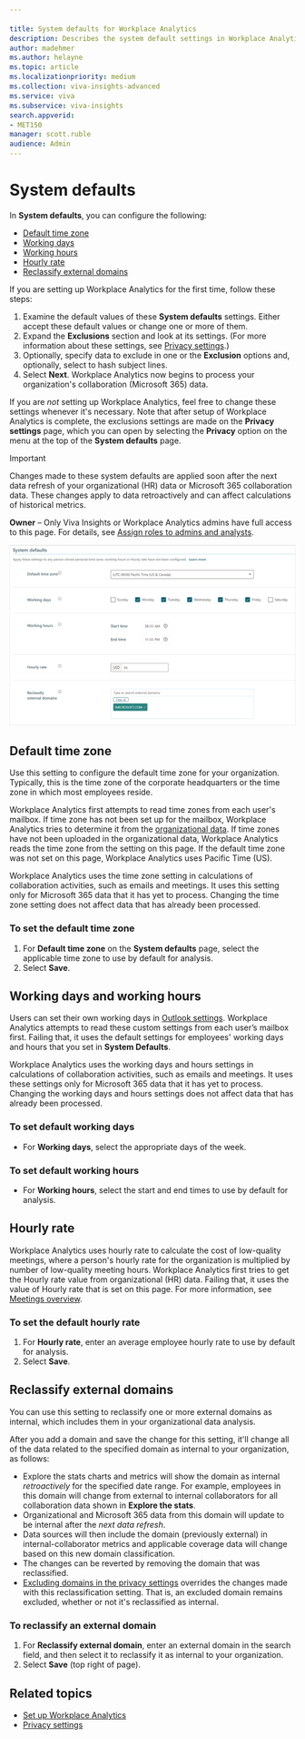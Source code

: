 ```yaml
---

title: System defaults for Workplace Analytics
description: Describes the system default settings in Workplace Analytics that administrators configure and edit for your organization
author: madehmer
ms.author: helayne
ms.topic: article
ms.localizationpriority: medium 
ms.collection: viva-insights-advanced 
ms.service: viva 
ms.subservice: viva-insights 
search.appverid: 
- MET150 
manager: scott.ruble
audience: Admin
---
```


# System defaults

In **System defaults**, you can configure the following:

* [Default time zone](#default-time-zone)
* [Working days](#to-set-default-working-days)
* [Working hours](#to-set-default-working-hours)
* [Hourly rate](#hourly-rate)
* [Reclassify external domains](#reclassify-external-domains)

If you are setting up Workplace Analytics for the first time, follow these steps:

1. Examine the default values of these **System defaults** settings. Either accept these default values or change one or more of them.
2. Expand the **Exclusions** section and look at its settings. (For more information about these settings, see [Privacy settings](privacy-settings.md).)
3. Optionally, specify data to exclude in one or the **Exclusion** options and, optionally, select to hash subject lines.
4. Select **Next**. Workplace Analytics now begins to process your organization's collaboration (Microsoft 365) data.

If you are _not_ setting up Workplace Analytics, feel free to change these settings whenever it's necessary. Note that after setup of Workplace Analytics is complete, the exclusions settings are made on the **Privacy settings** page, which you can open by selecting the **Privacy** option on the menu at the top of the **System defaults** page.

> [!Important]
> Changes made to these system defaults are applied soon after the next data refresh of your organizational (HR) data or Microsoft 365 collaboration data. These changes apply to data retroactively and can affect calculations of historical metrics.

**Owner** – Only Viva Insights or Workplace Analytics admins have full access to this page. For details, see [Assign roles to admins and analysts](../setup/assign-roles-to-wpa-admins.md).

![System defaults.](../images/wpa/use/sys-def-page.png)

## Default time zone

Use this setting to configure the default time zone for your organization. Typically, this is the time zone of the corporate headquarters or the time zone in which most employees reside.

Workplace Analytics first attempts to read time zones from each user's mailbox. If time zone has not been set up for the mailbox, Workplace Analytics tries to determine it from the [organizational data](organizational-data.md). If time zones have not been uploaded in the organizational data, Workplace Analytics reads the time zone from the setting on this page. If the default time zone was not set on this page, Workplace Analytics uses Pacific Time (US).

Workplace Analytics uses the time zone setting in calculations of collaboration activities, such as emails and meetings. It uses this setting only for Microsoft 365 data that it has yet to process. Changing the time zone setting does not affect data that has already been processed.

### To set the default time zone

1. For **Default time zone** on the **System defaults** page, select the applicable time zone to use by default for analysis.
2. Select **Save**.

## Working days and working hours

Users can set their own working days in [Outlook settings](https://outlook.office.com/calendar/options/calendar/view/appearance). Workplace Analytics attempts to read these custom settings from each user’s mailbox first. Failing that, it uses the default settings for employees' working days and hours that you set in **System Defaults**.

Workplace Analytics uses the working days and hours settings in calculations of collaboration activities, such as emails and meetings. It uses these settings only for Microsoft 365 data that it has yet to process. Changing the working days and hours settings does not affect data that has already been processed.

### To set default working days

* For **Working days**, select the appropriate days of the week.  

### To set default working hours

* For **Working hours**, select the start and end times to use by default for analysis.

## Hourly rate

Workplace Analytics uses hourly rate to calculate the cost of low-quality meetings, where a person's hourly rate for the organization is multiplied by number of low-quality meeting hours. Workplace Analytics first tries to get the Hourly rate value from organizational (HR) data. Failing that, it uses the value of Hourly rate that is set on this page. For more information, see [Meetings overview](../use/explore-metrics-meetings-overview.md#hourly-rate).

### To set the default hourly rate

1. For **Hourly rate**, enter an average employee hourly rate to use by default for analysis.
2. Select **Save**.

## Reclassify external domains

You can use this setting to reclassify one or more external domains as internal, which includes them in your organizational data analysis.

After you add a domain and save the change for this setting, it'll change all of the data related to the specified domain as internal to your organization, as follows:

* Explore the stats charts and metrics will show the domain as internal *retroactively* for the specified date range. For example, employees in this domain will change from external to internal collaborators for all collaboration data shown in **Explore the stats**.
* Organizational and Microsoft 365 data from this domain will update to be internal after the *next data refresh*.
* Data sources will then include the domain (previously external) in internal-collaborator metrics and applicable coverage data will change based on this new domain classification.
* The changes can be reverted by removing the domain that was reclassified.
* [Excluding domains in the privacy settings](privacy-settings.md#exclude-domains-or-email-addresses) overrides the changes made with this reclassification setting. That is, an excluded domain remains excluded, whether or not it's reclassified as internal.

### To reclassify an external domain

1. For **Reclassify external domain**, enter an external domain in the search field, and then select it to reclassify it as internal to your organization.
2. Select **Save** (top right of page).

## Related topics

* [Set up Workplace Analytics](../setup/set-up-workplace-analytics.md)
* [Privacy settings](privacy-settings.md)
